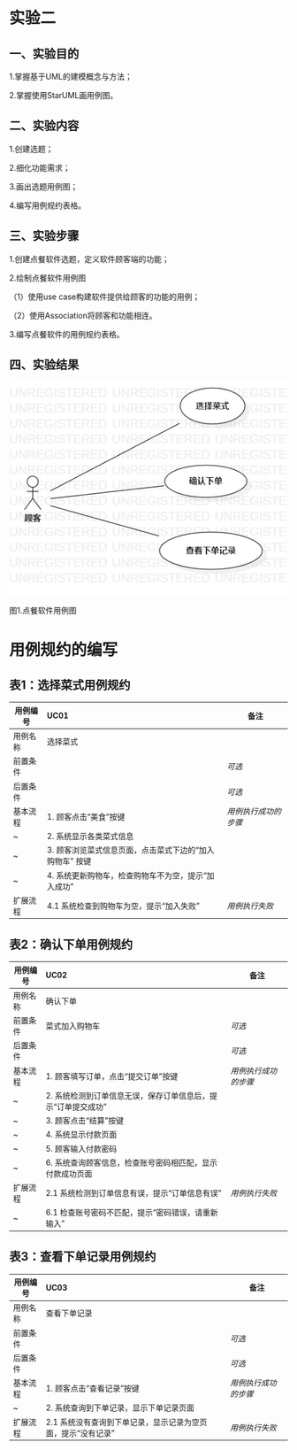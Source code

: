 # 实验二

## 一、实验目的
1.掌握基于UML的建模概念与方法；

2.掌握使用StarUML画用例图。

## 二、实验内容
1.创建选题；

2.细化功能需求；

3.画出选题用例图；

4.编写用例规约表格。

## 三、实验步骤
1.创建点餐软件选题，定义软件顾客端的功能；

2.绘制点餐软件用例图

（1）使用use case构建软件提供给顾客的功能的用例；

（2）使用Association将顾客和功能相连。

3.编写点餐软件的用例规约表格。

## 四、实验结果
![点餐软件用例图](./model03.jpg)

图1.点餐软件用例图

# 用例规约的编写

## 表1：选择菜式用例规约  

用例编号  | UC01 | 备注  
-|:-|-  
用例名称  | 选择菜式  |   
前置条件  |     | *可选*   
后置条件  |     | *可选*   
基本流程  | 1. 顾客点击“美食”按键  |*用例执行成功的步骤*      
~| 2. 系统显示各类菜式信息 |
~| 3. 顾客浏览菜式信息页面，点击菜式下边的“加入购物车” 按键 |
~| 4. 系统更新购物车，检查购物车不为空，提示“加入成功” |
扩展流程  | 4.1 系统检查到购物车为空，提示“加入失败” |*用例执行失败*    


## 表2：确认下单用例规约  

用例编号  | UC02 | 备注  
-|:-|-  
用例名称  | 确认下单  |   
前置条件  |  菜式加入购物车  | *可选*   
后置条件  |      | *可选*   
基本流程  | 1. 顾客填写订单，点击“提交订单”按键 |*用例执行成功的步骤*  
~| 2. 系统检测到订单信息无误，保存订单信息后，提示“订单提交成功” |   
~| 3. 顾客点击“结算”按键 |   
~| 4. 系统显示付款页面  | 
~| 5. 顾客输入付款密码  |
~| 6. 系统查询顾客信息，检查账号密码相匹配，显示付款成功页面 |
扩展流程  | 2.1 系统检测到订单信息有误，提示“订单信息有误”  |*用例执行失败*    
~| 6.1 检查账号密码不匹配，提示“密码错误，请重新输入”  |

## 表3：查看下单记录用例规约  

用例编号  | UC03 | 备注  
-|:-|-  
用例名称  |查看下单记录 |   
前置条件  |      | *可选*   
后置条件  |      | *可选*   
基本流程  | 1. 顾客点击“查看记录”按键  |*用例执行成功的步骤*    
~| 2. 系统查询到下单记录，显示下单记录页面 |       
扩展流程  | 2.1 系统没有查询到下单记录，显示记录为空页面，提示“没有记录”  |*用例执行失败*     
